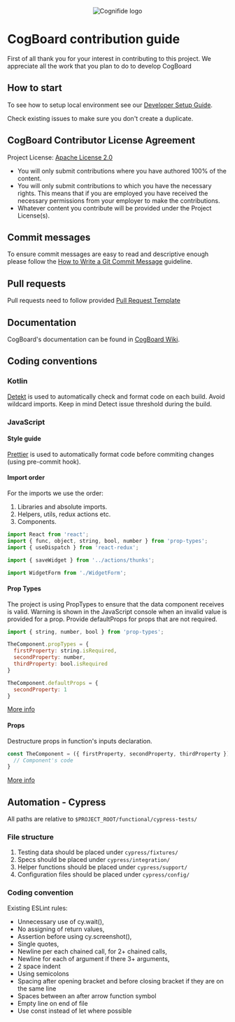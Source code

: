 <center><img alt="Cognifide logo" src="https://cognifide.github.io/images/cognifide-logo.png" style="align: center;" ></center>

# CogBoard contribution guide

First of all thank you for your interest in contributing to this project. We appreciate all the work that you plan to do to develop CogBoard

## How to start

To see how to setup local environment see our [Developer Setup Guide](https://github.com/wttech/cogboard/wiki#developer-setup).

Check existing issues to make sure you don't create a duplicate.

## CogBoard Contributor License Agreement

Project License: [Apache License 2.0](https://github.com/wttech/cogboard/blob/master/LICENSE)

- You will only submit contributions where you have authored 100% of the content.
- You will only submit contributions to which you have the necessary rights. This means that if you are employed you have received the necessary permissions from your employer to make the contributions.
- Whatever content you contribute will be provided under the Project License(s).

## Commit messages

To ensure commit messages are easy to read and descriptive enough please follow the [How to Write a Git Commit Message](https://chris.beams.io/posts/git-commit/) guideline.

## Pull requests

Pull requests need to follow provided [Pull Request Template](https://github.com/wttech/cogboard/blob/master/.github/PULL_REQUEST_TEMPLATE.md)

## Documentation

CogBoard's documentation can be found in [CogBoard Wiki](https://github.com/wttech/cogboard/wiki).

## Coding conventions

### Kotlin

[Detekt](https://github.com/arturbosch/detekt) is used to automatically check and format code on each build.
Avoid wildcard imports. Keep in mind Detect issue threshold during the build.

### JavaScript

#### Style guide

[Prettier](https://prettier.io/) is used to automatically format code before commiting changes (using pre-commit hook).

#### Import order

For the imports we use the order:

1. Libraries and absolute imports.
2. Helpers, utils, redux actions etc.
3. Components.

```javascript
import React from 'react';
import { func, object, string, bool, number } from 'prop-types';
import { useDispatch } from 'react-redux';

import { saveWidget } from '../actions/thunks';

import WidgetForm from './WidgetForm';
```

#### Prop Types

The project is using PropTypes to ensure that the data component receives is valid. Warning is shown in the JavaScript console when an invalid value is provided for a prop. Provide defaultProps for props that are not required.

```javascript
import { string, number, bool } from 'prop-types';

TheComponent.propTypes = {
  firstProperty: string.isRequired,
  secondProperty: number,
  thirdProperty: bool.isRequired
}

TheComponent.defaultProps = {
  secondProperty: 1
}

```

[More info](https://reactjs.org/docs/typechecking-with-proptypes.html)

#### Props

Destructure props in function's inputs declaration.

```javascript
const TheComponent = ({ firstProperty, secondProperty, thirdProperty }) -> {
  // Component's code
}
```

[More info](https://developer.mozilla.org/en-US/docs/Web/JavaScript/Reference/Operators/Destructuring_assignment)

## Automation - Cypress

All paths are relative to `$PROJECT_ROOT/functional/cypress-tests/`

### File structure

1. Testing data should be placed under `cypress/fixtures/`
2. Specs should be placed under `cypress/integration/`
3. Helper functions should be placed under `cypress/support/`
4. Configuration files should be placed under `cypress/config/`

### Coding convention

Existing ESLint rules:
- Unnecessary use of cy.wait(),
- No assigning of return values,
- Assertion before using cy.screenshot(),
- Single quotes,
- Newline per each chained call, for 2+ chained calls,
- Newline for each of argument if there 3+ arguments,
- 2 space indent
- Using semicolons
- Spacing after opening bracket and before closing bracket if they are on the same line
- Spaces between an after arrow function symbol
- Empty line on end of file
- Use const instead of let where possible
